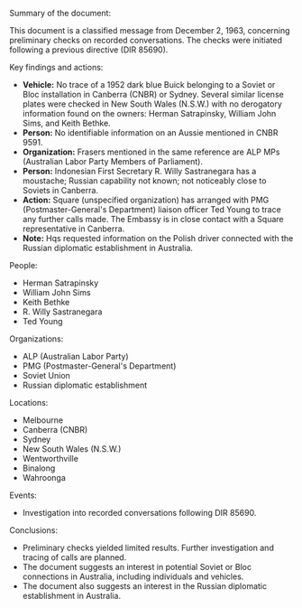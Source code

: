 Summary of the document:

This document is a classified message from December 2, 1963, concerning preliminary checks on recorded conversations. The checks were initiated following a previous directive (DIR 85690).

Key findings and actions:

*   **Vehicle:** No trace of a 1952 dark blue Buick belonging to a Soviet or Bloc installation in Canberra (CNBR) or Sydney. Several similar license plates were checked in New South Wales (N.S.W.) with no derogatory information found on the owners: Herman Satrapinsky, William John Sims, and Keith Bethke.
*   **Person:** No identifiable information on an Aussie mentioned in CNBR 9591.
*   **Organization:** Frasers mentioned in the same reference are ALP MPs (Australian Labor Party Members of Parliament).
*   **Person:** Indonesian First Secretary R. Willy Sastranegara has a moustache; Russian capability not known; not noticeably close to Soviets in Canberra.
*   **Action:** Square (unspecified organization) has arranged with PMG (Postmaster-General's Department) liaison officer Ted Young to trace any further calls made. The Embassy is in close contact with a Square representative in Canberra.
*   **Note:** Hqs requested information on the Polish driver connected with the Russian diplomatic establishment in Australia.

People:

*   Herman Satrapinsky
*   William John Sims
*   Keith Bethke
*   R. Willy Sastranegara
*   Ted Young

Organizations:

*   ALP (Australian Labor Party)
*   PMG (Postmaster-General's Department)
*   Soviet Union
*   Russian diplomatic establishment

Locations:

*   Melbourne
*   Canberra (CNBR)
*   Sydney
*   New South Wales (N.S.W.)
*   Wentworthville
*   Binalong
*   Wahroonga

Events:

*   Investigation into recorded conversations following DIR 85690.

Conclusions:

*   Preliminary checks yielded limited results. Further investigation and tracing of calls are planned.
*   The document suggests an interest in potential Soviet or Bloc connections in Australia, including individuals and vehicles.
*   The document also suggests an interest in the Russian diplomatic establishment in Australia.
